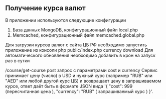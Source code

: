 Получение курса валют
--------------------------------

В приложении используются следующие конфигурации
1. База данных MongoDB, конфигурационный файл local.php
2. Memcached, конфигурационный файл memcached.global.php

Для загрузки курсов валют с сайта ЦБ РФ необходимо запустить приложение из  консоли
php public/index.php currency download
Для автоматического обновления необходимо добавить в крон на запуск раз в сутки

/course/get-course post запрос с параметрами cost и currency
Сервис принимает цену (число) в USD и нужный курс (например "RUB" или "AED" или любой другой курс ЦБ) 
и возвращает цену в запрашиваемом курсе, ответ даёт быть в формате JSON вида 
'{ "cost": 999 (пересчитанная цена ), "currency": "RUB" ( запрашиваемый курс ) }'.

